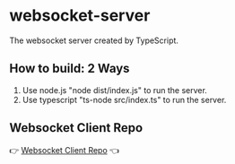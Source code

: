 # websocket-server
The websocket server created by TypeScript.

## How to build: 2 Ways
1) Use node.js "node dist/index.js" to run the server.
2) Use typescript "ts-node src/index.ts" to run the server.

## Websocket Client Repo
👉 <a href="https://github.com/XiaoGuang920/websocket-client">Websocket Client Repo</a> 👈
